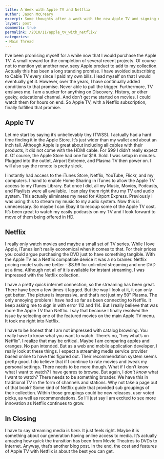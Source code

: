 ```yaml
---
title: A Week with Apple TV and Netflix
author: Jason McCreary
excerpt: Some thoughts after a week with the new Apple TV and signing up for Netflix.
layout: post
comments: true
permalink: /2010/11/apple_tv_with_netflix/
categories:
- Main Thread
---
```

I&rsquo;ve been promising myself for a while now that I would purchase the Apple TV. A small reward for the completion of several recent projects. Of course not to mention yet another new, sexy Apple product to add to my collection. Actually this has been a long standing promise. I have avoided subscribing to Cable TV every since I paid my own bills. I lead myself on that I would eventually get it. However, over the years, I have continually added conditions to that promise. Never able to pull the trigger. Furthermore, TV enslaves me. I am a sucker for anything on Discovery, History, or other geeky, educational channel. And don&rsquo;t get me started on movies. I could watch them for hours on end. So Apple TV, with a Netflix subscription, finally fulfilled that promise.

## Apple TV

Let me start by saying it&rsquo;s unbelievably tiny (TWSS). I actually had a hard time finding it in the Apple Store. It&rsquo;s just wider than my wallet and about an inch tall. Although Apple is great about including all cables with their products, it did not come with the HDMI cable. For $99 I didn&rsquo;t really expect it. Of course, the Apple Store had one for $19. Sold. I was setup in minutes. Plugged into the outlet, Airport Extreme, and Plasma TV then power on. I will also say the remote is pretty sleek.

I instantly had access to the iTunes Store, Netflix, YouTube, Flickr, and my computers. I hand to enable Home Sharing in iTunes to allow the Apple TV access to my iTunes Library. But once I did, all my Music, Movies, Podcasts, and Playlists were all available. I can play them right thru my TV and audio system. This actually eliminates my need for Airport Express. Previously I was using this to stream my music to my audio system. Now this is unnecessary. So maybe I can Ebay it to recoup some of the Apple TV cost. It&rsquo;s been great to watch my easily podcasts on my TV and I look forward to move of them being offered in HD.

## Netflix

I really only watch movies and maybe a small set of TV series. While I love Apple, iTunes isn&rsquo;t really economical when it comes to that. For their prices you could argue purchasing the DVD just to have something tangible. With the Apple TV as a Netflix compatible device it was a no brainer. Netflix pricing model suits me better – $8.99 for unlimited streaming and one DVD at a time. Although not all of it is available for instant streaming, I was impressed with the Netflix collection.

I have a pretty quick internet connection, so the streaming has been great. There have been a few times it lagged. But the way I look at it, it can only get better. The picture is impressive, and that&rsquo;s not just my 50" Plasma. The only annoying problem I have had so far as been connecting to Netflix. It keep asking me to sign in with error 112 and 114. But I really believe that was more the Apple TV than Netflix. I say that because I finally resolved the issue by selecting one of the featured movies on the main Apple TV menu. It took me right into Netflix.

I have to be honest that I am not impressed with catalog browsing. You really have to know what you want to watch. There&rsquo;s no, "hey what&rsquo;s on Netflix". I realize that may be critical. Maybe I am comparing apples and oranges. No pun intended. But as a web and mobile application developer, I really look at these things. I expect a streaming media service provider based online to have this figured out. Their recommendation system seems pretty good. I do believe that if I continue to rate movies and tweak my personal settings. There needs to be more though. What if I don&rsquo;t know what I want to watch? I have genres to browse. But again, I *don&rsquo;t know* what I want to watch? There needs to be something broader. We have this in traditional TV in the form of channels and stations. Why not take a page out of that book? Some kind of Netflix guide that provided sub groupings of their collection. Within those groupings could be new releases, user voted picks, as well as recommendations. So I&rsquo;ll just say I am excited to see more innovation as Netflix continues to grow.

## In Closing

I have to say streaming media is *here*. It just feels right. Maybe it is something about our generation having online access to media. It&rsquo;s actually amazing how quick the transition has been from Movie Theatres to DVDs to Internet. Anyway, that&rsquo;s another blog post. In the end, the cost and features of Apple TV with Netflix is about the best you can get.
